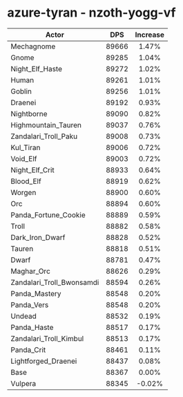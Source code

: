 # azure-tyran - nzoth-yogg-vf
| Actor | DPS | Increase |
|---|:---:|:---:|
|Mechagnome|89666|1.47%|
|Gnome|89285|1.04%|
|Night_Elf_Haste|89272|1.02%|
|Human|89261|1.01%|
|Goblin|89256|1.01%|
|Draenei|89192|0.93%|
|Nightborne|89090|0.82%|
|Highmountain_Tauren|89037|0.76%|
|Zandalari_Troll_Paku|89008|0.73%|
|Kul_Tiran|89006|0.72%|
|Void_Elf|89003|0.72%|
|Night_Elf_Crit|88933|0.64%|
|Blood_Elf|88919|0.62%|
|Worgen|88900|0.60%|
|Orc|88894|0.60%|
|Panda_Fortune_Cookie|88889|0.59%|
|Troll|88882|0.58%|
|Dark_Iron_Dwarf|88828|0.52%|
|Tauren|88818|0.51%|
|Dwarf|88781|0.47%|
|Maghar_Orc|88626|0.29%|
|Zandalari_Troll_Bwonsamdi|88594|0.26%|
|Panda_Mastery|88548|0.20%|
|Panda_Vers|88548|0.20%|
|Undead|88532|0.19%|
|Panda_Haste|88517|0.17%|
|Zandalari_Troll_Kimbul|88513|0.17%|
|Panda_Crit|88461|0.11%|
|Lightforged_Draenei|88437|0.08%|
|Base|88367|0.00%|
|Vulpera|88345|-0.02%|
